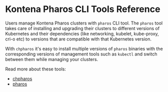 # Kontena Pharos CLI Tools Reference

Users manage Kontena Pharos clusters with `pharos` CLI tool. The `pharos` tool takes care of installing and upgrading their clusters to different versions of Kubernetes and their dependencies (like networking, kubelet, kube-proxy, cri-o etc) to versions that are compatible with that Kubernetes version.

With `chpharos` it's easy to install multiple versions of `pharos` binaries with the corresponding versions of management tools such as `kubectl` and switch between them while managing your clusters.

Read more about these tools:
* [chpharos](chpharos.md)
* [pharos](pharos.md)
